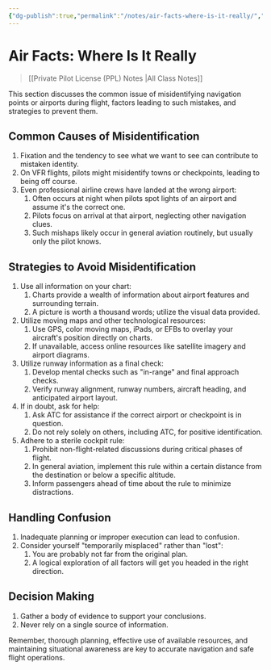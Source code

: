 ```yaml
---
{"dg-publish":true,"permalink":"/notes/air-facts-where-is-it-really/","title":"Air Facts: Where Is It Really","tags":["aviation","classnotes"]}
---
```



# Air Facts: Where Is It Really
> [[Private Pilot License (PPL) Notes \|All Class Notes]]

This section discusses the common issue of misidentifying navigation points or airports during flight, factors leading to such mistakes, and strategies to prevent them.

## Common Causes of Misidentification

1. Fixation and the tendency to see what we want to see can contribute to mistaken identity.
2. On VFR flights, pilots might misidentify towns or checkpoints, leading to being off course.
3. Even professional airline crews have landed at the wrong airport:
    1. Often occurs at night when pilots spot lights of an airport and assume it's the correct one.
    2. Pilots focus on arrival at that airport, neglecting other navigation clues.
    3. Such mishaps likely occur in general aviation routinely, but usually only the pilot knows.

## Strategies to Avoid Misidentification

1. Use all information on your chart:
    1. Charts provide a wealth of information about airport features and surrounding terrain.
    2. A picture is worth a thousand words; utilize the visual data provided.
2. Utilize moving maps and other technological resources:
    1. Use GPS, color moving maps, iPads, or EFBs to overlay your aircraft's position directly on charts.
    2. If unavailable, access online resources like satellite imagery and airport diagrams.
3. Utilize runway information as a final check:
    1. Develop mental checks such as "in-range" and final approach checks.
    2. Verify runway alignment, runway numbers, aircraft heading, and anticipated airport layout.
4. If in doubt, ask for help:
    1. Ask ATC for assistance if the correct airport or checkpoint is in question.
    2. Do not rely solely on others, including ATC, for positive identification.
5. Adhere to a sterile cockpit rule:
    1. Prohibit non-flight-related discussions during critical phases of flight.
    2. In general aviation, implement this rule within a certain distance from the destination or below a specific altitude.
    3. Inform passengers ahead of time about the rule to minimize distractions.

## Handling Confusion

1. Inadequate planning or improper execution can lead to confusion.
2. Consider yourself "temporarily misplaced" rather than "lost":
    1. You are probably not far from the original plan.
    2. A logical exploration of all factors will get you headed in the right direction.

## Decision Making

1. Gather a body of evidence to support your conclusions.
2. Never rely on a single source of information.

Remember, thorough planning, effective use of available resources, and maintaining situational awareness are key to accurate navigation and safe flight operations.